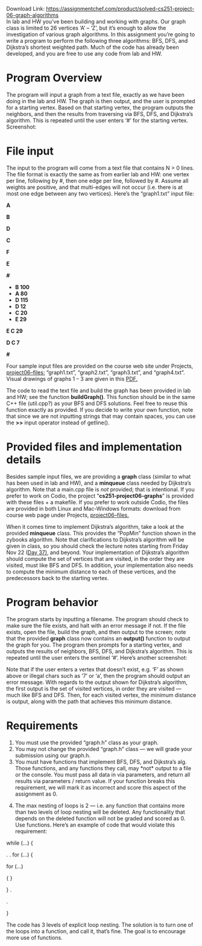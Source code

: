Download Link: https://assignmentchef.com/product/solved-cs251-project-06-graph-algorithms
<br>
In lab and HW you’ve been building and working with graphs.  Our graph class is limited to 26 vertices ‘A’ – ‘Z’, but it’s enough to allow the investigation of various graph algorithms.  In this assignment you’re going to write a program to perform the following three algorithms:  BFS, DFS, and Dijkstra’s shortest weighted path.  Much of the code has already been developed, and you are free to use any code from lab and HW.

<h1>Program Overview</h1>

The program will input a graph from a text file, exactly as we have been doing in the lab and HW.  The graph is then output, and the user is prompted for a starting vertex.  Based on that starting vertex, the program outputs the neighbors, and then the results from traversing via BFS, DFS, and Dijkstra’s algorithm.  This is repeated until the user enters ‘#’ for the starting vertex.  Screenshot:

<h1>File input</h1>

The input to the program will come from a text file that contains N &gt; 0 lines.  The file format is exactly the same as from earlier lab and HW:  one vertex per line, following by #, then one edge per line, followed by #.  Assume all weights are positive, and that multi-edges will not occur (i.e. there is at most one edge between any two vertices).  Here’s the “graph1.txt” input file:




<strong>A </strong>

<strong>B </strong>

<strong>D </strong>

<strong>C </strong>

<strong>F </strong>

<strong>E </strong>

<strong># </strong>

<ul>

 <li><strong>B 100 </strong></li>

 <li><strong>A 80 </strong></li>

 <li><strong>D 115 </strong></li>

 <li><strong>D 12 </strong></li>

 <li><strong>C 20 </strong></li>

 <li><strong>E 29 </strong></li>

</ul>

<strong>E C 29 </strong>

<strong>D C 7 </strong>

<strong>#</strong>




Four sample input files are provided on the course web site under Projects, <a href="https://www.dropbox.com/sh/hog8aot9x591gjh/AADwIkOHYA23jRUcqePETDGqa?dl=0">project06</a><a href="https://www.dropbox.com/sh/hog8aot9x591gjh/AADwIkOHYA23jRUcqePETDGqa?dl=0">–</a><a href="https://www.dropbox.com/sh/hog8aot9x591gjh/AADwIkOHYA23jRUcqePETDGqa?dl=0">files</a><a href="https://www.dropbox.com/sh/hog8aot9x591gjh/AADwIkOHYA23jRUcqePETDGqa?dl=0">:</a>  “graph1.txt”, “graph2.txt”, “graph3.txt”, and “graph4.txt”.  Visual drawings of graphs 1 – 3 are given in this <a href="https://www.dropbox.com/s/kbnhbdn0rkw0ofj/graphs-1-3.pdf?dl=0">PDF</a><a href="https://www.dropbox.com/s/kbnhbdn0rkw0ofj/graphs-1-3.pdf?dl=0">.</a>




The code to read the text file and build the graph has been provided in lab and HW; see the function <strong>buildGraph()</strong>.  This function should be in the same C++ file (util.cpp?) as your BFS and DFS solutions.  Feel free to reuse this function exactly as provided.  If you decide to write your own function, note that since we are not inputting strings that may contain spaces, you can use the <strong>&gt;&gt;</strong> input operator instead of getline().

<h1>Provided files and implementation details</h1>

Besides sample input files, we are providing a <strong>graph</strong> class (similar to what has been used in lab and HW), and a <strong>minqueue</strong> class needed by Dijkstra’s algorithm.  Note that a main.cpp file is *not* provided; that is intentional.  If you prefer to work on Codio, the project “<strong>cs251-project06-graphs</strong>” is provided with these files + a makefile.  If you prefer to work outside Codio, the files are provided in both Linux and Mac-Windows formats:  download from course web page under Projects, <a href="https://www.dropbox.com/sh/hog8aot9x591gjh/AADwIkOHYA23jRUcqePETDGqa?dl=0">project06</a><a href="https://www.dropbox.com/sh/hog8aot9x591gjh/AADwIkOHYA23jRUcqePETDGqa?dl=0">–</a><a href="https://www.dropbox.com/sh/hog8aot9x591gjh/AADwIkOHYA23jRUcqePETDGqa?dl=0">files</a><a href="https://www.dropbox.com/sh/hog8aot9x591gjh/AADwIkOHYA23jRUcqePETDGqa?dl=0">.</a>




When it comes time to implement Dijkstra’s algorithm, take a look at the provided <strong>minqueue</strong> class.  This provides the “PopMin” function shown in the zybooks algorithm.  Note that clarifications to Dijkstra’s algorithm will be given in class, so you should check the lecture notes starting from Friday Nov 22 (<a href="https://www.dropbox.com/sh/cgsrga893jw0gl3/AAD2tHXI9NKeHjS4nOXCkDfHa?dl=0">Day </a><a href="https://www.dropbox.com/sh/cgsrga893jw0gl3/AAD2tHXI9NKeHjS4nOXCkDfHa?dl=0">37</a><a href="https://www.dropbox.com/sh/cgsrga893jw0gl3/AAD2tHXI9NKeHjS4nOXCkDfHa?dl=0">)</a>, and beyond.  Your implementation of Dijkstra’s algorithm should compute the set of vertices that are visited, in the order they are visited, must like BFS and DFS.  In addition, your implementation also needs to compute the minimum distance to each of these vertices, and the predecessors back to the starting vertex.

<h1>Program behavior</h1>

The program starts by inputting a filename.  The program should check to make sure the file exists, and halt with an error message if not.  If the file exists, open the file, build the graph, and then output to the screen; note that the provided <strong>graph</strong> class now contains an <strong>output()</strong> function to output the graph for you.  The program then prompts for a starting vertex, and outputs the results of neighbors, BFS, DFS, and Dijkstra’s algorithm.  This is repeated until the user enters the sentinel ‘#’.  Here’s another screenshot:
















Note that if the user enters a vertex that doesn’t exist, e.g. ‘F’ as shown above or illegal chars such as ‘7’ or ‘a’, then the program should output an error message.  With regards to the output shown for Dijkstra’s algorithm, the first output is the set of visited vertices, in order they are visited — much like BFS and DFS.  Then, for each visited vertex, the minimum distance is output, along with the path that achieves this minimum distance.

<h1>Requirements</h1>

<ol>

 <li>You must use the provided “graph.h” class as your graph.</li>

 <li>You may not change the provided “graph.h” class — we will grade your submission using our graph.h.</li>

 <li>You must have functions that implement BFS, DFS, and Dijkstra’s alg. Those functions, and any functions they call, may *not* output to a file or the console.  You must pass all data in via parameters, and return all results via parameters / return value.  If your function breaks this requirement, we will mark it as incorrect and score this aspect of the assignment as 0.</li>

</ol>




<ol start="4">

 <li>The max nesting of loops is 2 — i.e. any function that contains more than two levels of loop nesting will be deleted. Any functionality that depends on the deleted function will not be graded and scored as 0.  Use functions.  Here’s an example of code that would violate this requirement:</li>

</ol>




while (…) {

.   .   for (…)   {

for (…)

{ }

}   .

.

}

The code has 3 levels of explicit loop nesting.  The solution is to turn one of the loops into a function, and call it, that’s fine.  The goal is to encourage more use of functions.





